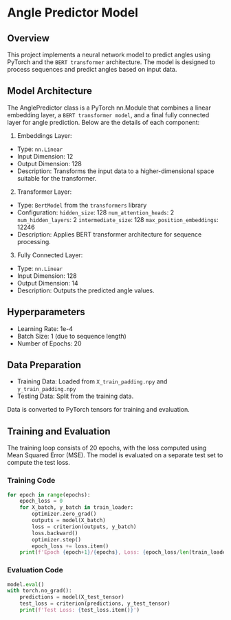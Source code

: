 # Angle Predictor Model
## Overview

This project implements a neural network model to predict angles using PyTorch and the `BERT transformer` architecture. The model is designed to process sequences and predict angles based on input data.

## Model Architecture
The AnglePredictor class is a PyTorch nn.Module that combines a linear embedding layer, a `BERT transformer model`, and a final fully connected layer for angle prediction. Below are the details of each component:

1. Embeddings Layer:

- Type: `nn.Linear`
- Input Dimension: 12
- Output Dimension: 128
- Description: Transforms the input data to a higher-dimensional space suitable for the transformer.
2. Transformer Layer:

- Type: `BertModel` from the `transformers` library
- Configuration:
`hidden_size`: 128
`num_attention_heads`: 2
`num_hidden_layers`: 2
`intermediate_size`: 128
`max_position_embeddings`: 12246
- Description: Applies BERT transformer architecture for sequence processing.
3. Fully Connected Layer:

- Type: `nn.Linear`
- Input Dimension: 128
- Output Dimension: 14
- Description: Outputs the predicted angle values.
## Hyperparameters
- Learning Rate: 1e-4
- Batch Size: 1 (due to sequence length)
- Number of Epochs: 20
## Data Preparation
- Training Data: Loaded from `X_train_padding.npy` and `y_train_padding.npy`
- Testing Data: Split from the training data.

Data is converted to PyTorch tensors for training and evaluation.

## Training and Evaluation
The training loop consists of 20 epochs, with the loss computed using Mean Squared Error (MSE). The model is evaluated on a separate test set to compute the test loss.


### Training Code
```python
for epoch in range(epochs):
    epoch_loss = 0
    for X_batch, y_batch in train_loader:
        optimizer.zero_grad()
        outputs = model(X_batch)
        loss = criterion(outputs, y_batch)
        loss.backward()
        optimizer.step()
        epoch_loss += loss.item()
    print(f'Epoch {epoch+1}/{epochs}, Loss: {epoch_loss/len(train_loader)}')
```
### Evaluation Code
```python
model.eval()
with torch.no_grad():
    predictions = model(X_test_tensor)
    test_loss = criterion(predictions, y_test_tensor)
    print(f'Test Loss: {test_loss.item()}')
```